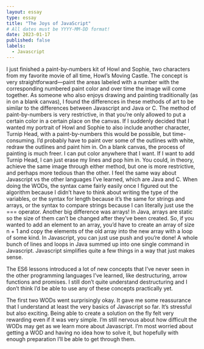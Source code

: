 ```yaml
---
layout: essay
type: essay
title: "The Joys of JavaScript"
# All dates must be YYYY-MM-DD format!
date: 2023-01-17
published: false
labels:
  - Javascript
---
```


  I just finished a paint-by-numbers kit of Howl and Sophie, two characters from my favorite movie of all time, Howl’s Moving Castle. The concept is very straightforward—paint the areas labeled with a number with the corresponding numbered paint color and over time the image will come together. As someone who also enjoys drawing and painting traditionally (as in on a blank canvas), I found the differences in these methods of art to be similar to the differences between Javascript and Java or C. The method of paint-by-numbers is very restrictive, in that you’re only allowed to put a certain color in a certain place on the canvas. If I suddenly decided that I wanted my portrait of Howl and Sophie to also include another character, Turnip Head, with a paint-by-numbers this would be possible, but time-consuming. I’d probably have to paint over some of the outlines with white, redraw the outlines and paint him in. On a blank canvas, the process of painting is much freer. I can put color anywhere that I want. If I want to add Turnip Head, I can just erase my lines and pop him in. You could, in theory, achieve the same image through either method, but one is more restrictive, and perhaps more tedious than the other. I feel the same way about Javascript vs the other languages I’ve learned, which are Java and C. When doing the WODs, the syntax came fairly easily once I figured out the algorithm because I didn’t have to think about writing the type of the variables, or the syntax for length because it’s the same for strings and arrays, or the syntax to compare strings because I can literally just use the === operator. Another big difference was arrays! In Java, arrays are static so the size of them can’t be changed after they’ve been created. So, if you wanted to add an element to an array, you’d have to create an array of size n + 1 and copy the elements of the old array into the new array with a loop of some kind. In Javascript, you can just use push and you’re done! A whole bunch of lines and loops in Java summed up into one single command in Javascript. Javascript simplifies quite a few things in a way that just makes sense. 
  
  The ES6 lessons introduced a lot of new concepts that I’ve never seen in the other programming languages I’ve learned, like destructuring, arrow functions and promises. I still don’t quite understand destructuring and I don’t think I’d be able to use any of these concepts practically yet. 
  
  The first two WODs went surprisingly okay. It gave me some reassurance that I understand at least the very basics of Javascript so far. It’s stressful but also exciting. Being able to create a solution on the fly felt very rewarding even if it was very simple. I’m still nervous about how difficult the WODs may get as we learn more about Javascript. I’m most worried about getting a WOD and having no idea how to solve it, but hopefully with enough preparation I’ll be able to get through them. 
